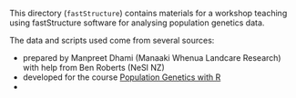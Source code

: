 This directory (`fastStructure`) contains materials for a workshop teaching using fastStructure software for analysing population genetics data. 

The data and scripts used come from several sources:
* prepared by Manpreet Dhami (Manaaki Whenua Landcare Research) with help from Ben Roberts (NeSI NZ)
* developed for the course [Population Genetics with R](https://grunwaldlab.github.io/Population_Genetics_in_R/gbs_analysis.html)
* 
